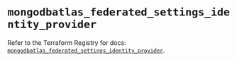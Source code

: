 # `mongodbatlas_federated_settings_identity_provider`

Refer to the Terraform Registry for docs: [`mongodbatlas_federated_settings_identity_provider`](https://registry.terraform.io/providers/mongodb/mongodbatlas/1.35.1/docs/resources/federated_settings_identity_provider).
